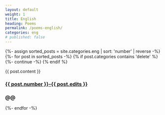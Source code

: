 ```yaml
---
layout: default
weight: 1
title: English
heading: Poems
permalink: /poems-english/
categories: eng
# published: false
---
```


{%- assign sorted_posts = site.categories.eng | sort: 'number' | reverse -%}
{%- for post in sorted_posts -%}
{% if post.categories contains 'delete' %}
{%- continue -%}
{% endif %}

  <div class="post-data">
    {{ post.content }}
    <h3 class="number-field">
      <a href="{{ post.url }}">
        {{ post.number }}-{{ post.edits }}
      </a>
    </h3>
    <h3 class="type-field">
      @@
    </h3>
  </div>
{%- endfor -%}
